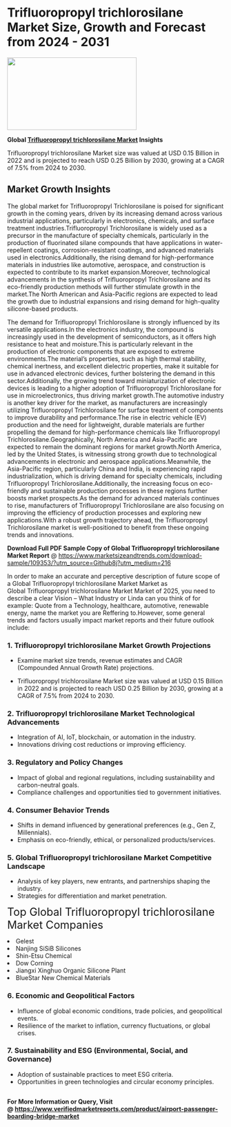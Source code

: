 <H1>Trifluoropropyl trichlorosilane Market Size, Growth and Forecast from 2024 - 2031</H1><img class="aligncenter size-medium wp-image-584254" src="https://thirdeyenews.in/wp-content/uploads/2024/09/Global-Market-Research-300x168.jpeg" alt="" width="300" height="168" /><p><strong>Global&nbsp;<a href="https://www.marketsizeandtrends.com/download-sample/109353/?utm_source=Github8j?utm_medium=216">Trifluoropropyl trichlorosilane Market</a> Insights</strong></p><p>Trifluoropropyl trichlorosilane Market size was valued at USD 0.15 Billion in 2022 and is projected to reach USD 0.25 Billion by 2030, growing at a CAGR of 7.5% from 2024 to 2030.</p><p><h2>Market Growth Insights</h2> <p>The global market for Trifluoropropyl Trichlorosilane is poised for significant growth in the coming years, driven by its increasing demand across various industrial applications, particularly in electronics, chemicals, and surface treatment industries.Trifluoropropyl Trichlorosilane is widely used as a precursor in the manufacture of specialty chemicals, particularly in the production of fluorinated silane compounds that have applications in water-repellent coatings, corrosion-resistant coatings, and advanced materials used in electronics.Additionally, the rising demand for high-performance materials in industries like automotive, aerospace, and construction is expected to contribute to its market expansion.Moreover, technological advancements in the synthesis of Trifluoropropyl Trichlorosilane and its eco-friendly production methods will further stimulate growth in the market.The North American and Asia-Pacific regions are expected to lead the growth due to industrial expansions and rising demand for high-quality silicone-based products.</p> <p>The demand for Trifluoropropyl Trichlorosilane is strongly influenced by its versatile applications.In the electronics industry, the compound is increasingly used in the development of semiconductors, as it offers high resistance to heat and moisture.This is particularly relevant in the production of electronic components that are exposed to extreme environments.The material’s properties, such as high thermal stability, chemical inertness, and excellent dielectric properties, make it suitable for use in advanced electronic devices, further bolstering the demand in this sector.Additionally, the growing trend toward miniaturization of electronic devices is leading to a higher adoption of Trifluoropropyl Trichlorosilane for use in microelectronics, thus driving market growth.The automotive industry is another key driver for the market, as manufacturers are increasingly utilizing Trifluoropropyl Trichlorosilane for surface treatment of components to improve durability and performance.The rise in electric vehicle (EV) production and the need for lightweight, durable materials are further propelling the demand for high-performance chemicals like Trifluoropropyl Trichlorosilane.Geographically, North America and Asia-Pacific are expected to remain the dominant regions for market growth.North America, led by the United States, is witnessing strong growth due to technological advancements in electronic and aerospace applications.Meanwhile, the Asia-Pacific region, particularly China and India, is experiencing rapid industrialization, which is driving demand for specialty chemicals, including Trifluoropropyl Trichlorosilane.Additionally, the increasing focus on eco-friendly and sustainable production processes in these regions further boosts market prospects.As the demand for advanced materials continues to rise, manufacturers of Trifluoropropyl Trichlorosilane are also focusing on improving the efficiency of production processes and exploring new applications.With a robust growth trajectory ahead, the Trifluoropropyl Trichlorosilane market is well-positioned to benefit from these ongoing trends and innovations.<p><span class=""><strong>Download Full PDF Sample Copy of Global Trifluoropropyl trichlorosilane Market Report</strong> @ <a href="https://www.marketsizeandtrends.com/download-sample/109353/?utm_source=Github8j?utm_medium=216" target="_blank">https://www.marketsizeandtrends.com/download-sample/109353/?utm_source=Github8j?utm_medium=216</a></span></p><p>In order to make an accurate and perceptive description of future scope of a Global&nbsp;Trifluoropropyl trichlorosilane Market Market as Global&nbsp;Trifluoropropyl trichlorosilane Market Market of 2025, you need to describe a clear Vision &ndash; What Industry or Linda can you think of for example: Quote from a Technology, healthcare, automotive, renewable energy, name the market you are Reffering to.However, some general trends and factors usually impact market reports and their future outlook include:</p><h3>1.&nbsp;<strong>Trifluoropropyl trichlorosilane Market Growth Projections</strong></h3><ul><li>Examine market size trends, revenue estimates and CAGR (Compounded Annual Growth Rate) projections.</li><li><p>Trifluoropropyl trichlorosilane Market size was valued at USD 0.15 Billion in 2022 and is projected to reach USD 0.25 Billion by 2030, growing at a CAGR of 7.5% from 2024 to 2030.</p></li></ul><h3>2.&nbsp;<strong>Trifluoropropyl trichlorosilane Market Technological Advancements</strong></h3><ul><li>Integration of AI, IoT, blockchain, or automation in the industry.</li><li>Innovations driving cost reductions or improving efficiency.</li></ul><h3>3.&nbsp;<strong>Regulatory and Policy Changes</strong></h3><ul><li>Impact of global and regional regulations, including sustainability and carbon-neutral goals.</li><li>Compliance challenges and opportunities tied to government initiatives.</li></ul><h3>4.&nbsp;<strong>Consumer Behavior Trends</strong></h3><ul><li>Shifts in demand influenced by generational preferences (e.g., Gen Z, Millennials).</li><li>Emphasis on eco-friendly, ethical, or personalized products/services.</li></ul><h3>5.&nbsp;<strong>Global Trifluoropropyl trichlorosilane Market Competitive Landscape</strong></h3><ul><li>Analysis of key players, new entrants, and partnerships shaping the industry.</li><li>Strategies for differentiation and market penetration.</li></ul><p data-pm-slice="1 1 []"><span style="color: inherit; font-family: inherit; font-size: 25px;">Top Global Trifluoropropyl trichlorosilane Market Companies</span></p><div class="" data-test-id=""><p><li>Gelest</li><li> Nanjing SiSiB Silicones</li><li> Shin-Etsu Chemical</li><li> Dow Corning</li><li> Jiangxi Xinghuo Organic Silicone Plant</li><li> BlueStar New Chemical Materials</li></p></div><h3>6.&nbsp;<strong>Economic and Geopolitical Factors</strong></h3><ul><li>Influence of global economic conditions, trade policies, and geopolitical events.</li><li>Resilience of the market to inflation, currency fluctuations, or global crises.</li></ul><h3>7.&nbsp;<strong>Sustainability and ESG (Environmental, Social, and Governance)</strong></h3><ul><li>Adoption of sustainable practices to meet ESG criteria.</li><li>Opportunities in green technologies and circular economy principles.</li></ul><h2><strong style="font-size: 14px;">For More Information or Query, Visit @&nbsp;</strong><a style="background-color: #ffffff; font-size: 14px;" href="https://www.marketsizeandtrends.com/report/trifluoropropyl-trichlorosilane-market/" target="_blank">https://www.verifiedmarketreports.com/product/airport-passenger-boarding-bridge-market</a></h2>